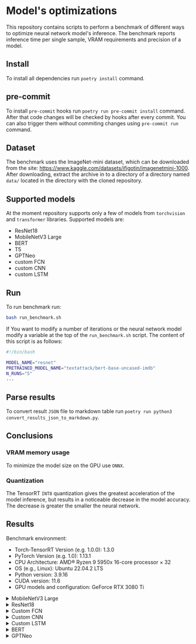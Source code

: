 # Model's optimizations

This repository contains scripts to perform a benchmark of different ways to optimize
neural network model's inference. The benchmark reports inference time per single
sample, VRAM requirements and precision of a model.

## Install

To install all dependencies run `poetry install` command.

## pre-commit

To install `pre-commit` hooks run `poetry run pre-commit install` command. After that
code changes will be checked by hooks after every commit. You can also trigger them
without commiting changes using `pre-commit run` command.

## Dataset

The benchmark uses the ImageNet-mini dataset, which can be downloaded from the site:
https://www.kaggle.com/datasets/ifigotin/imagenetmini-1000. After downloading, extract
the archive in to a directory of a directory named `data/` located in the directory
with the cloned repository.

## Supported models

At the moment repository supports only a few of models from `torchvision` and `transformer`
libraries. Supported models are:
- ResNet18
- MobileNetV3 Large
- BERT
- T5
- GPTNeo
- custom FCN
- custom CNN
- custom LSTM

## Run

To run benchmark run:
```bash
bash run_benchmark.sh
```

If You want to modify a number of iterations or the neural network model modify a variable
at the top of the `run_benchmark.sh` script. The content of this script is as follows:

```bash
#!/bin/bash

MODEL_NAME="resnet"
PRETRAINED_MODEL_NAME="textattack/bert-base-uncased-imdb"
N_RUNS="5"
...
```

## Parse results

To convert result `JSON` file to markdown table run
`poetry run python3 convert_results_json_to_markdown.py`.

## Conclusions

### VRAM memory usage

To minimize the model size on the GPU use `ONNX`.

### Quantization

The TensorRT `INT8` quantization gives the greatest acceleration of the model inference,
but results in a noticeable decrease in the model accuracy. The decrease is greater
the smaller the neural network.


## Results

 Benchmark environment:
* Torch-TensorRT Version (e.g. 1.0.0): 1.3.0
* PyTorch Version (e.g. 1.0): 1.13.1
* CPU Architecture: AMD® Ryzen 9 5950x 16-core processor × 32
* OS (e.g., Linux): Ubuntu 22.04.2 LTS
* Python version: 3.9.16
* CUDA version: 11.6
* GPU models and configuration: GeForce RTX 3080 Ti

<details>
<summary>MobileNetV3 Large</summary>

Inference time [ms/batch]
|                                             |   batch size 1 |   batch size 16 |   batch size 32 |   batch size 64 |
|:--------------------------------------------|---------------:|----------------:|----------------:|----------------:|
| BenchmarkCPU FP32                           |        6.65668 |        39.6939  |        93.6553  |       258.536   |
| BenchmarkCPU JIT FP32                       |        4.15924 |        33.0095  |        84.7393  |       215.743   |
| BenchmarkCUDA FP32                          |        4.73794 |         4.90756 |         4.98441 |         5.13826 |
| BenchmarkCUDA FP16                          |        4.24022 |         8.92531 |        13.3196  |        22.2075  |
| BenchmarkCUDA JIT FP32                      |        2.50684 |         2.57411 |         2.6444  |         2.66859 |
| BenchmarkTensorRT FP32                      |        0.37369 |         0.46744 |         0.55616 |         0.64345 |
| BenchmarkTensorRT FP16                      |        0.36989 |         0.44853 |         0.48069 |         0.65303 |
| BenchmarkTensorRT JIT FP32                  |        1.86556 |         2.29273 |         2.72782 |         3.42388 |
| BenchmarkTensorRT JIT FP16                  |        1.8543  |         2.51738 |         2.69553 |         3.50059 |
| BenchmarkTensorPTQ GPU INT8                 |        0.36075 |         0.47061 |         0.47071 |         0.59932 |
| BenchmarkTensorDynamicQuantization CPU INT8 |        6.52208 |        33.8213  |        90.519   |       248.511   |
| BenchmarkONNX CPU FP32                      |       13.1123  |       143.642   |       296.045   |       631.377   |
| BenchmarkONNX GPU FP32                      |        1.40741 |         5.55726 |        11.0792  |        23.09    |

GPU Memory Peak usage [MB] - max_memory_allocated
|                                             |   batch size 1 |   batch size 16 |   batch size 32 |   batch size 64 |
|:--------------------------------------------|---------------:|----------------:|----------------:|----------------:|
| BenchmarkCPU FP32                           |        86.5625 |          93.625 |         187.75  |        132.562  |
| BenchmarkCPU JIT FP32                       |        90.25   |          38     |         106.125 |        196.25   |
| BenchmarkCUDA FP32                          |      4280.06   |        4056.5   |        4219     |       4332.44   |
| BenchmarkCUDA FP16                          |      3738.62   |        3740.75  |        3775     |       3955.56   |
| BenchmarkCUDA JIT FP32                      |      4180.12   |        3463.25  |        3293     |       4242.5    |
| BenchmarkTensorRT FP32                      |      4191.25   |        4037.25  |        4234.88  |       4468.5    |
| BenchmarkTensorRT FP16                      |      4098.94   |        4109.94  |        4036.5   |       4096.88   |
| BenchmarkTensorRT JIT FP32                  |      4888.31   |        4367.88  |        4634.06  |       4869.31   |
| BenchmarkTensorRT JIT FP16                  |      4756.5    |        4511.44  |        4549     |       4406.38   |
| BenchmarkTensorPTQ GPU INT8                 |      4278      |        3988.62  |        4138.75  |       4129.12   |
| BenchmarkTensorDynamicQuantization CPU INT8 |         0      |         111.5   |         727.812 |         42.5625 |
| BenchmarkONNX CPU FP32                      |        70.25   |         164     |         133.062 |         69.375  |
| BenchmarkONNX GPU FP32                      |      1565.31   |        1748.44  |        2104.38  |       1972.69   |

F1 score
|                                             |   batch size 1 |   batch size 16 |   batch size 32 |   batch size 64 |
|:--------------------------------------------|---------------:|----------------:|----------------:|----------------:|
| BenchmarkCPU FP32                           |          0.734 |           0.734 |           0.734 |           0.734 |
| BenchmarkCPU JIT FP32                       |          0.734 |           0.734 |           0.734 |           0.734 |
| BenchmarkCUDA FP32                          |          0.734 |           0.734 |           0.734 |           0.734 |
| BenchmarkCUDA FP16                          |          0.735 |           0.735 |           0.734 |           0.734 |
| BenchmarkCUDA JIT FP32                      |          0.734 |           0.734 |           0.734 |           0.734 |
| BenchmarkTensorRT FP32                      |          0.734 |           0.734 |           0.734 |           0.734 |
| BenchmarkTensorRT FP16                      |          0.735 |           0.735 |           0.735 |           0.735 |
| BenchmarkTensorRT JIT FP32                  |          0.734 |           0.734 |           0.734 |           0.734 |
| BenchmarkTensorRT JIT FP16                  |          0.735 |           0.734 |           0.735 |           0.735 |
| BenchmarkTensorPTQ GPU INT8                 |          0.693 |           0.699 |           0.697 |           0.711 |
| BenchmarkTensorDynamicQuantization CPU INT8 |          0.734 |           0.734 |           0.734 |           0.734 |
| BenchmarkONNX CPU FP32                      |          0.734 |           0.734 |           0.734 |           0.734 |
| BenchmarkONNX GPU FP32                      |          0.734 |           0.734 |           0.734 |           0.734 |

</details>

<details>
<summary>ResNet18</summary>

Inference time [ms/batch]
|                                             |   batch size 1 |   batch size 16 |   batch size 32 |   batch size 64 |
|:--------------------------------------------|---------------:|----------------:|----------------:|----------------:|
| BenchmarkCPU FP32                           |        6.56187 |        66.63    |       148.69    |       310.237   |
| BenchmarkCPU JIT FP32                       |        3.60982 |        58.6944  |       115.064   |       264.537   |
| BenchmarkCUDA FP32                          |        2.11525 |         2.04019 |         2.1531  |         2.20068 |
| BenchmarkCUDA FP16                          |        1.96927 |         4.98496 |         8.59432 |        21.8313  |
| BenchmarkCUDA JIT FP32                      |        1.36742 |         1.37558 |         1.38043 |         1.38113 |
| BenchmarkTensorRT FP32                      |        0.18209 |         0.234   |         0.29882 |    RuntimeError |
| BenchmarkTensorRT FP16                      |        0.17422 |         0.24152 |         0.32649 |    RuntimeError |
| BenchmarkTensorRT JIT FP32                  |        1.42797 |         1.92369 |         2.40061 |         3.36516 |
| BenchmarkTensorRT JIT FP16                  |        1.43552 |         1.93637 |         2.40309 |         3.35638 |
| BenchmarkTensorPTQ GPU INT8                 |        0.17013 |         0.24272 |         0.28632 |    RuntimeError |
| BenchmarkTensorPTQ JIT FP32                 |        1.45247 |         1.96525 |         2.36605 |         3.32073 |
| BenchmarkTensorDynamicQuantization CPU INT8 |        7.10821 |        66.5728  |       152.422   |       310.828   |
| BenchmarkONNX CPU FP32                      |        7.57494 |       126.287   |       288.258   |       590.629   |
| BenchmarkONNX GPU FP32                      |        1.34674 |         5.33583 |         9.58347 |        22.3498  |

GPU Memory Peak usage [MB] - max_memory_allocated
|                                             |   batch size 1 |   batch size 16 |   batch size 32 |   batch size 64 |
|:--------------------------------------------|---------------:|----------------:|----------------:|----------------:|
| BenchmarkCPU FP32                           |        175.562 |         240.438 |         111.938 |           0     |
| BenchmarkCPU JIT FP32                       |         16     |         157.062 |           1.5   |         343.125 |
| BenchmarkCUDA FP32                          |       4164     |        4035.5   |        4155     |        4287     |
| BenchmarkCUDA FP16                          |       3880.31  |        3740.5   |        3799.06  |        3781.31  |
| BenchmarkCUDA JIT FP32                      |       3333.38  |        3325.06  |        3254     |        3318     |
| BenchmarkTensorRT FP32                      |       4465.5   |        4139.81  |        4468.31  |    RuntimeError |
| BenchmarkTensorRT FP16                      |       4239.19  |        4112.06  |        4163.81  |    RuntimeError |
| BenchmarkTensorRT JIT FP32                  |       5306.94  |        4228.81  |        4185     |        4315     |
| BenchmarkTensorRT JIT FP16                  |       4326.75  |        4193.31  |        4269     |        4315     |
| BenchmarkTensorPTQ GPU INT8                 |       4492.75  |        4019.69  |        2984.75  |    RuntimeError |
| BenchmarkTensorPTQ JIT FP32                 |       4362.19  |        4109.19  |        4161.81  |        4305     |
| BenchmarkTensorDynamicQuantization CPU INT8 |        175.438 |         119.438 |           4     |           0     |
| BenchmarkONNX CPU FP32                      |        119.625 |           5.625 |         129.125 |           0     |
| BenchmarkONNX GPU FP32                      |       1794.25  |        1669.25  |        1683     |        2058.81  |

F1 score
|                                             |   batch size 1 |   batch size 16 |   batch size 32 |   batch size 64 |
|:--------------------------------------------|---------------:|----------------:|----------------:|----------------:|
| BenchmarkCPU FP32                           |          0.691 |           0.691 |           0.691 |           0.691 |
| BenchmarkCPU JIT FP32                       |          0.691 |           0.691 |           0.691 |           0.691 |
| BenchmarkCUDA FP32                          |          0.691 |           0.691 |           0.691 |           0.691 |
| BenchmarkCUDA FP16                          |          0.69  |           0.69  |           0.69  |           0.69  |
| BenchmarkCUDA JIT FP32                      |          0.691 |           0.691 |           0.691 |           0.691 |
| BenchmarkTensorRT FP32                      |          0.691 |           0.691 |           0.691 |    RuntimeError |
| BenchmarkTensorRT FP16                      |          0.69  |           0.691 |           0.691 |    RuntimeError |
| BenchmarkTensorRT JIT FP32                  |          0.691 |           0.691 |           0.691 |           0.691 |
| BenchmarkTensorRT JIT FP16                  |          0.691 |           0.691 |           0.691 |           0.691 |
| BenchmarkTensorPTQ GPU INT8                 |          0.687 |           0.691 |           0.687 |    RuntimeError |
| BenchmarkTensorPTQ JIT FP32                 |          0.691 |           0.691 |           0.691 |           0.691 |
| BenchmarkTensorDynamicQuantization CPU INT8 |          0.691 |           0.691 |           0.691 |           0.691 |
| BenchmarkONNX CPU FP32                      |          0.691 |           0.691 |           0.691 |           0.691 |
| BenchmarkONNX GPU FP32                      |          0.691 |           0.691 |           0.691 |           0.691 |

</details>

<details>
<summary>Custom FCN</summary>

Inference time [ms/batch]
|                                             |   batch size 1 |   batch size 16 |   batch size 32 |   batch size 64 |
|:--------------------------------------------|---------------:|----------------:|----------------:|----------------:|
| BenchmarkCPU FP32                           |        3.64144 |         7.21241 |        12.6852  |        26.349   |
| BenchmarkCPU JIT FP32                       |        8.344   |        11.5492  |        18.1966  |        34.0335  |
| BenchmarkCUDA FP32                          |        0.13043 |         0.14393 |         0.14425 |         0.1537  |
| BenchmarkCUDA FP16                          |        0.16081 |         0.15058 |         0.15591 |         0.17274 |
| BenchmarkCUDA JIT FP32                      |        0.11584 |         0.11744 |         0.30389 |         0.50184 |
| BenchmarkCUDA JIT FP16                      |        0.14448 |         0.23365 |         0.34274 |         0.51351 |
| BenchmarkTensorRT FP32                      |        0.11961 |         0.18326 |         0.21406 |         0.31011 |
| BenchmarkTensorRT FP16                      |        0.12771 |         0.18176 |         0.22592 |         0.30709 |
| BenchmarkTensorRT JIT FP32                  |        0.12059 |         0.17736 |         0.21766 |         0.30517 |
| BenchmarkTensorRT JIT FP16                  |        0.13034 |         0.17527 |         0.22913 |         0.31921 |
| BenchmarkTensorPTQ GPU INT8                 |        0.11739 |         0.18039 |         0.21735 |         0.31279 |
| BenchmarkTensorPTQ JIT FP32                 |        0.122   |         0.17064 |         0.22594 |         0.32175 |
| BenchmarkTensorDynamicQuantization CPU INT8 |        3.74147 |         7.7936  |        12.7667  |        25.6249  |
| BenchmarkONNX CPU FP32                      |        2.48965 |         6.26884 |        10.3026  |        15.9953  |
| BenchmarkONNX GPU FP32                      |        0.3746  |         1.58999 |         3.43263 |         8.43945 |

GPU Memory Peak usage [MB] - max_memory_allocated
|                                             |   batch size 1 |   batch size 16 |   batch size 32 |   batch size 64 |
|:--------------------------------------------|---------------:|----------------:|----------------:|----------------:|
| BenchmarkCPU FP32                           |         2.6875 |           6.125 |            0    |           0     |
| BenchmarkCPU JIT FP32                       |         7.125  |           0     |            0    |           0     |
| BenchmarkCUDA FP32                          |      3869      |        3557.44  |         3596.94 |        3385     |
| BenchmarkCUDA FP16                          |      3935      |        3686.56  |         3679    |        3526.5   |
| BenchmarkCUDA JIT FP32                      |      2971.12   |        2842     |         2566    |        2567.44  |
| BenchmarkCUDA JIT FP16                      |      3044      |        2916.12  |         2920    |        2522.06  |
| BenchmarkTensorRT FP32                      |      4417      |        4242.94  |         2483    |        1843     |
| BenchmarkTensorRT FP16                      |      4355      |        4189     |         2820.88 |        1757     |
| BenchmarkTensorRT JIT FP32                  |      4549      |        4374.94  |         4357.75 |        3681     |
| BenchmarkTensorRT JIT FP16                  |      4514.56   |        2403.12  |         1879    |        1889     |
| BenchmarkTensorPTQ GPU INT8                 |      4382.75   |        4242.94  |         1999    |        3476.56  |
| BenchmarkTensorPTQ JIT FP32                 |      4680.69   |        4365.12  |         4472    |        2100.25  |
| BenchmarkTensorDynamicQuantization CPU INT8 |         4.1875 |           0     |            0    |          69.875 |
| BenchmarkONNX CPU FP32                      |         6.125  |           6.125 |            0    |           0     |
| BenchmarkONNX GPU FP32                      |      1743.25   |        1747     |         1753    |        1745     |

</details>

<details>
<summary>Custom CNN</summary>

Inference time [ms/batch]
|                                             |   batch size 1 |   batch size 16 |   batch size 32 |   batch size 64 |
|:--------------------------------------------|---------------:|----------------:|----------------:|----------------:|
| BenchmarkCPU FP32                           |        0.6041  |         6.84558 |        15.2199  |        36.631   |
| BenchmarkCPU JIT FP32                       |        0.55452 |         9.20548 |        17.5044  |        50.8534  |
| BenchmarkCUDA FP32                          |        0.36863 |         0.39096 |         0.40863 |         0.44231 |
| BenchmarkCUDA FP16                          |        0.32376 |         0.90419 |         1.43579 |         2.59567 |
| BenchmarkCUDA JIT FP32                      |        0.25777 |         0.31822 |         0.30812 |         1.04666 |
| BenchmarkCUDA JIT FP16                      |        0.29276 |         0.40917 |         0.34614 |         1.06159 |
| BenchmarkTensorRT FP32                      |        0.14719 |         0.19721 |         0.23885 |         0.32795 |
| BenchmarkTensorRT FP16                      |        0.13708 |         0.19832 |         0.24555 |         0.31692 |
| BenchmarkTensorRT JIT FP32                  |        0.29644 |         0.37561 |         0.43972 |         0.55849 |
| BenchmarkTensorRT JIT FP16                  |        0.3038  |         0.40303 |         0.4536  |         0.53448 |
| BenchmarkTensorPTQ GPU INT8                 |        0.14049 |         0.19181 |         0.23541 |         0.33495 |
| BenchmarkTensorPTQ JIT FP32                 |        0.29664 |         0.39762 |         0.47142 |         0.57725 |
| BenchmarkTensorDynamicQuantization CPU INT8 |        0.62132 |         6.90235 |        14.6365  |        37.6674  |
| BenchmarkONNX CPU FP32                      |        0.5589  |         6.61945 |        15.4145  |        44.824   |
| BenchmarkONNX GPU FP32                      |        0.32198 |         2.01974 |         4.45235 |        10.8827  |

GPU Memory Peak usage [MB] - max_memory_allocated
|                                             |   batch size 1 |   batch size 16 |   batch size 32 |   batch size 64 |
|:--------------------------------------------|---------------:|----------------:|----------------:|----------------:|
| BenchmarkCPU FP32                           |          7.125 |          4      |           6.375 |         143.625 |
| BenchmarkCPU JIT FP32                       |         13.625 |         25.625  |           0     |         181.5   |
| BenchmarkCUDA FP32                          |       4012.88  |       3867      |        3903     |        3900.5   |
| BenchmarkCUDA FP16                          |       3743.5   |       3627      |        3633     |        3585.12  |
| BenchmarkCUDA JIT FP32                      |       3240.38  |       3109      |        3144     |        3050.06  |
| BenchmarkCUDA JIT FP16                      |       3238.62  |       3085.25   |        3136     |        3120.69  |
| BenchmarkTensorRT FP32                      |       4129.5   |       2543      |        4039.38  |        4050.56  |
| BenchmarkTensorRT FP16                      |       4251.19  |       4011      |        2887     |        1969     |
| BenchmarkTensorRT JIT FP32                  |       4190.88  |       4042.19   |        4057     |        4003     |
| BenchmarkTensorRT JIT FP16                  |       4107.06  |       4029      |        4049.94  |        3917.31  |
| BenchmarkTensorPTQ GPU INT8                 |       4070.38  |       2695.69   |        2527     |        3905.19  |
| BenchmarkTensorPTQ JIT FP32                 |       4123.12  |       3816.94   |        4057     |        3996.62  |
| BenchmarkTensorDynamicQuantization CPU INT8 |          0     |          0      |           0     |          32     |
| BenchmarkONNX CPU FP32                      |          0     |          5.0625 |           0     |           0     |
| BenchmarkONNX GPU FP32                      |       1425.88  |       1497.88   |        1320.69  |        1841.88  |

</details>

<details>
<summary>Custom LSTM</summary>

Inference time [ms/batch]
|                                             |   batch size 1 |   batch size 16 |   batch size 32 |   batch size 64 |
|:--------------------------------------------|---------------:|----------------:|----------------:|----------------:|
| BenchmarkCPU FP32                           |        9.73442 |        79.3966  |        87.3652  |        96.4714  |
| BenchmarkCPU JIT FP32                       |        9.24112 |        83.0199  |        81.9827  |        97.5167  |
| BenchmarkCUDA FP32                          |        0.6312  |         0.62433 |         0.85634 |         0.87198 |
| BenchmarkCUDA FP16                          |        2.38455 |         2.44246 |         2.60007 |         2.57795 |
| BenchmarkCUDA JIT FP32                      |        2.19351 |         2.23447 |         2.47491 |         2.40318 |
| BenchmarkCUDA JIT FP16                      |        2.36462 |         2.34376 |         2.48879 |         2.60825 |
| BenchmarkTensorRT FP32                      |        0.76575 |         0.88835 |         1.15607 |         1.42448 |
| BenchmarkTensorRT FP16                      |        0.76033 |         0.91771 |         1.17992 |         1.39111 |
| BenchmarkTensorRT JIT FP32                  |        2.38293 |         2.53469 |         2.70416 |         3.00983 |
| BenchmarkTensorRT JIT FP16                  |        2.41481 |         2.50169 |         2.82023 |         3.01824 |
| BenchmarkTensorDynamicQuantization CPU INT8 |        9.71816 |        79.2601  |        83.2324  |        93.6791  |
| BenchmarkONNX CPU FP32                      |        3.68844 |    RuntimeError |    RuntimeError |    RuntimeError |
| BenchmarkONNX GPU FP32                      |        4.91169 |    RuntimeError |    RuntimeError |    RuntimeError |

GPU Memory Peak usage [MB] - max_memory_allocated
|                                             |   batch size 1 |   batch size 16 |   batch size 32 |   batch size 64 |
|:--------------------------------------------|---------------:|----------------:|----------------:|----------------:|
| BenchmarkCPU FP32                           |       105.375  |         179.25  |         11.875  |          32     |
| BenchmarkCPU JIT FP32                       |         0.0625 |         182.125 |         56.9375 |           7.625 |
| BenchmarkCUDA FP32                          |      4141.81   |        4078.44  |       3993.12   |        3934.56  |
| BenchmarkCUDA FP16                          |      4292.75   |        3878.88  |       3979.56   |        3913.81  |
| BenchmarkCUDA JIT FP32                      |      3688.5    |        3252.06  |       3170.69   |        3098     |
| BenchmarkCUDA JIT FP16                      |      3220.25   |        3055.44  |       3033.88   |        3098.5   |
| BenchmarkTensorRT FP32                      |      4438.12   |        4012.06  |       4173.12   |        3804     |
| BenchmarkTensorRT FP16                      |      4277.88   |        4275.56  |       4177.25   |        4125     |
| BenchmarkTensorRT JIT FP32                  |      4355.19   |        4189.06  |       4257.81   |        4239.75  |
| BenchmarkTensorRT JIT FP16                  |      4456.12   |        4222.75  |       4250.88   |        4213     |
| BenchmarkTensorDynamicQuantization CPU INT8 |       186.562  |          67     |        124.375  |           0     |
| BenchmarkONNX CPU FP32                      |        36      |    RuntimeError |    RuntimeError |    RuntimeError |
| BenchmarkONNX GPU FP32                      |      2477.38   |    RuntimeError |    RuntimeError |    RuntimeError |

</details>

<details>
<summary>BERT</summary>

Inference time [ms/batch]
|                        |   batch size 1 |   batch size 16 |   batch size 32 |   batch size 64 |
|:-----------------------|---------------:|----------------:|----------------:|----------------:|
| BenchmarkCUDA FP32     |        5.06335 |         5.09667 |         5.55995 |         5.58667 |
| BenchmarkCUDA FP16     |        5.64662 |         5.93464 |         6.03207 |         6.26639 |
| BenchmarkCUDA JIT FP32 |        4.55503 |        12.5667  |         3.00945 |         2.9614  |
| BenchmarkCUDA JIT FP16 |        5.20118 |        17.5239  |         3.25109 |         3.39975 |

GPU Memory Peak usage [MB] - max_memory_allocated
|                        |   batch size 1 |   batch size 16 |   batch size 32 |   batch size 64 |
|:-----------------------|---------------:|----------------:|----------------:|----------------:|
| BenchmarkCUDA FP32     |       1542.19  |        1671     |         1765    |        1916.5   |
| BenchmarkCUDA FP16     |       1733.56  |        1229     |         1220.38 |        1285.75  |
| BenchmarkCUDA JIT FP32 |        321.812 |         438.125 |          538    |         747.062 |
| BenchmarkCUDA JIT FP16 |        472.312 |         502     |          618    |         776.562 |

F1 score
|                        |   batch size 1 |   batch size 16 |   batch size 32 |   batch size 64 |
|:-----------------------|---------------:|----------------:|----------------:|----------------:|
| BenchmarkCUDA FP32     |          0.867 |           0.867 |           0.867 |           0.867 |
| BenchmarkCUDA FP16     |          0.867 |           0.867 |           0.867 |           0.867 |
| BenchmarkCUDA JIT FP32 |          0.867 |           0.867 |           0.867 |           0.867 |
| BenchmarkCUDA JIT FP16 |          0.867 |           0.867 |           0.867 |           0.867 |

</details>

<details>
<summary>GPTNeo</summary>

Inference time [ms/batch]
|                    |   batch size 1 |   batch size 16 |   batch size 32 |   batch size 64 |
|:-------------------|---------------:|----------------:|----------------:|----------------:|
| BenchmarkCUDA FP32 |        711.666 |         1483.83 |         2353.65 |     OutOfMemory |
| BenchmarkCUDA FP16 |        845.133 |         1509.55 |         2339.03 |         3397.37 |

GPU Memory Peak usage [MB] - max_memory_allocated
|                    |   batch size 1 |   batch size 16 |   batch size 32 |   batch size 64 |
|:-------------------|---------------:|----------------:|----------------:|----------------:|
| BenchmarkCUDA FP32 |        2262.44 |         8006.19 |        10565    |     OutOfMemory |
| BenchmarkCUDA FP16 |        2256.62 |         4048.56 |         6491.62 |         9836.19 |

</details>
